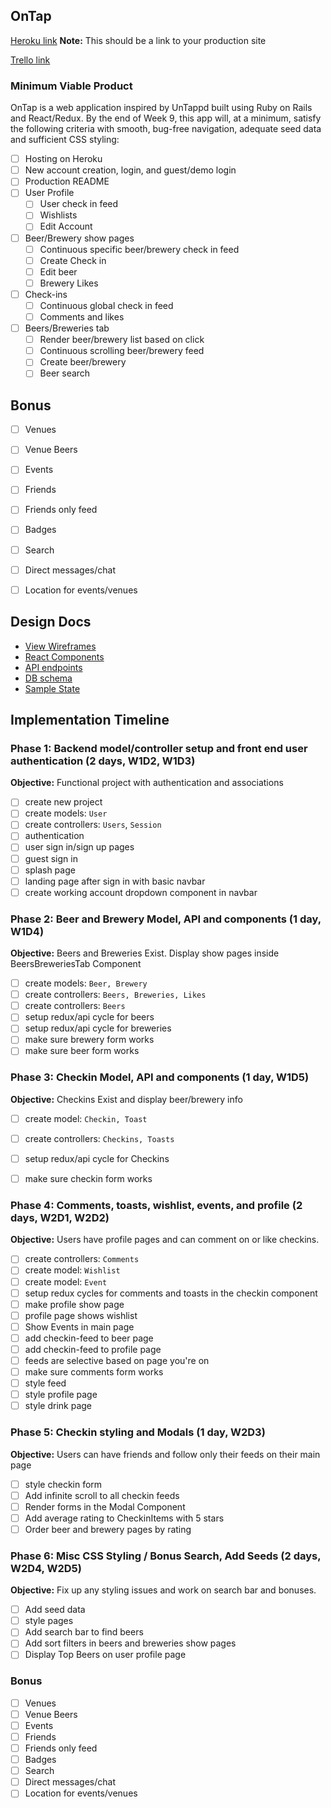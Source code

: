 ## OnTap

[Heroku link][heroku] **Note:** This should be a link to your production site

[Trello link][trello]

[heroku]: https://on-tapp.herokuapp.com/
[trello]: https://trello.com/b/hXZGGErD/ontap


### Minimum Viable Product

OnTap is a web application inspired by UnTappd built using Ruby on Rails and React/Redux. By the end of Week 9, this app will, at a minimum, satisfy the following criteria with smooth, bug-free navigation, adequate seed data and sufficient CSS styling:

- [ ] Hosting on Heroku
- [ ] New account creation, login, and guest/demo login
- [ ] Production README
- [ ] User Profile
  - [ ] User check in feed
  - [ ] Wishlists
  - [ ] Edit Account
- [ ] Beer/Brewery show pages
  - [ ] Continuous specific beer/brewery check in feed
  - [ ] Create Check in
  - [ ] Edit beer
  - [ ] Brewery Likes
- [ ] Check-ins
  - [ ] Continuous global check in feed
  - [ ] Comments and likes
- [ ] Beers/Breweries tab
  - [ ] Render beer/brewery list based on click
  - [ ] Continuous scrolling beer/brewery feed
  - [ ] Create beer/brewery
  - [ ] Beer search

## Bonus

- [ ] Venues
- [ ] Venue Beers
- [ ] Events
- [ ] Friends
- [ ] Friends only feed
- [ ] Badges
- [ ] Search
- [ ] Direct messages/chat
- [ ] Location for events/venues


## Design Docs
* [View Wireframes][wireframes]
* [React Components][components]
* [API endpoints][api-endpoints]
* [DB schema][schema]
* [Sample State][sample-state]

[wireframes]: /docs/wireframes
[components]: /docs/component-hierarchy.md
[sample-state]: /docs/sample-state.md
[api-endpoints]: /docs/api-endpoints.md
[schema]: /docs/schema.md

## Implementation Timeline

### Phase 1: Backend model/controller setup and front end user authentication (2 days, W1D2, W1D3)

**Objective:** Functional project with authentication and associations

- [ ] create new project
- [ ] create models: `User`
- [ ] create controllers: `Users`, `Session`
- [ ] authentication
- [ ] user sign in/sign up pages
- [ ] guest sign in
- [ ] splash page
- [ ] landing page after sign in with basic navbar
- [ ] create working account dropdown component in navbar

### Phase 2: Beer and Brewery Model, API and components (1 day, W1D4)

**Objective:** Beers and Breweries Exist. Display show pages inside BeersBreweriesTab Component

- [ ] create models: `Beer, Brewery`
- [ ] create controllers: `Beers, Breweries, Likes`
- [ ] create controllers: `Beers`
- [ ] setup redux/api cycle for beers
- [ ] setup redux/api cycle for breweries
- [ ] make sure brewery form works
- [ ] make sure beer form works

### Phase 3: Checkin Model, API and components (1 day, W1D5)

**Objective:** Checkins Exist and display beer/brewery info

- [ ] create model: `Checkin, Toast`
- [ ] create controllers: `Checkins, Toasts`
- [ ] setup redux/api cycle for Checkins
- [ ] make sure checkin form works


### Phase 4: Comments, toasts, wishlist, events, and profile (2 days, W2D1, W2D2)

**Objective:** Users have profile pages and can comment on or like checkins.

- [ ] create controllers: `Comments`
- [ ] create model: `Wishlist`
- [ ] create model: `Event`
- [ ] setup redux cycles for comments and toasts in the checkin component
- [ ] make profile show page
- [ ] profile page shows wishlist
- [ ] Show Events in main page
- [ ] add checkin-feed to beer page
- [ ] add checkin-feed to profile page
- [ ] feeds are selective based on page you're on
- [ ] make sure comments form works
- [ ] style feed
- [ ] style profile page
- [ ] style drink page

### Phase 5: Checkin styling and Modals (1 day, W2D3)

**Objective:** Users can have friends and follow only their feeds on their main page

- [ ] style checkin form
- [ ] Add infinite scroll to all checkin feeds
- [ ] Render forms in the Modal Component
- [ ] Add average rating to CheckinItems with 5 stars
- [ ] Order beer and brewery pages by rating

### Phase 6: Misc CSS Styling / Bonus Search, Add Seeds (2 days, W2D4, W2D5)

**Objective:** Fix up any styling issues and work on search bar and bonuses.

- [ ] Add seed data
- [ ] style pages
- [ ] Add search bar to find beers
- [ ] Add sort filters in beers and breweries show pages
- [ ] Display Top Beers on user profile page

### Bonus

- [ ] Venues
- [ ] Venue Beers
- [ ] Events
- [ ] Friends
- [ ] Friends only feed
- [ ] Badges
- [ ] Search
- [ ] Direct messages/chat
- [ ] Location for events/venues
